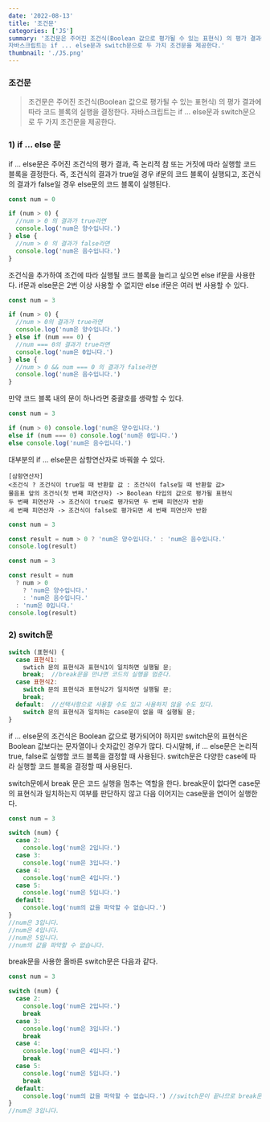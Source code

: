 ```yaml
---
date: '2022-08-13'
title: '조건문'
categories: ['JS']
summary: '조건문은 주어진 조건식(Boolean 값으로 평가될 수 있는 표현식) 의 평가 결과에 따라 코드 블록의 실행을 결정한다.
자바스크립트는 if ... else문과 switch문으로 두 가지 조건문을 제공한다.'
thumbnail: './JS.png'
---
```


### 조건문

> 조건문은 주어진 조건식(Boolean 값으로 평가될 수 있는 표현식) 의 평가 결과에 따라 코드 블록의 실행을 결정한다.
> 자바스크립트는 if ... else문과 switch문으로 두 가지 조건문을 제공한다.

### 1) if ... else 문

if ... else문은 주어진 조건식의 평가 결과, 즉 논리적 참 또는 거짓에 따라 실행할 코드 블록을 결정한다.
즉, 조건식의 결과가 true일 경우 if문의 코드 블록이 실행되고, 조건식의 결과가 false일 경우 else문의 코드 블록이 실행된다.

```javascript
const num = 0

if (num > 0) {
  //num > 0 의 결과가 true라면
  console.log('num은 양수입니다.')
} else {
  //num > 0 의 결과가 false라면
  console.log('num은 음수입니다.')
}
```

조건식을 추가하여 조건에 따라 실행될 코드 블록을 늘리고 싶으면 else if문을 사용한다.
if문과 else문은 2번 이상 사용할 수 없지만 else if문은 여러 번 사용할 수 있다.

```javascript
const num = 3

if (num > 0) {
  //num > 0의 결과가 true라면
  console.log('num은 양수입니다.')
} else if (num === 0) {
  //num === 0의 결과가 true라면
  console.log('num은 0입니다.')
} else {
  //num > 0 && num === 0 의 결과가 false라면
  console.log('num은 음수입니다.')
}
```

만약 코드 블록 내의 문이 하나라면 중괄호를 생략할 수 있다.

```javascript
const num = 3

if (num > 0) console.log('num은 양수입니다.')
else if (num === 0) console.log('num은 0입니다.')
else console.log('num은 음수입니다.')
```

대부분의 if ... else문은 삼항연산자로 바꿔쓸 수 있다.

>

```
[삼항연산자]
<조건식 ? 조건식이 true일 때 반환할 값 : 조건식이 false일 때 반환할 값>
물음표 앞의 조건식(첫 번째 피연산자) -> Boolean 타입의 값으로 평가될 표현식
두 번째 피연산자 -> 조건식이 true로 평가되면 두 번째 피연산자 반환
세 번째 피연산자 -> 조건식이 false로 평가되면 세 번째 피연산자 반환
```

```javascript
const num = 3

const result = num > 0 ? 'num은 양수입니다.' : 'num은 음수입니다.'
console.log(result)
```

```javascript
const num = 3

const result = num
  ? num > 0
    ? 'num은 양수입니다.'
    : 'num은 음수입니다.'
  : 'num은 0입니다.'
console.log(result)
```

### 2) switch문

```javascript
switch (표현식) {
  case 표현식1:
    swtich 문의 표현식과 표현식1이 일치하면 실행될 문;
    break;  //break문을 만나면 코드의 실행을 멈춘다.
  case 표현식2:
    switch 문의 표현식과 표현식2가 일치하면 실행될 문;
    break;
  default:  //선택사항으로 사용할 수도 있고 사용하지 않을 수도 있다.
    switch 문의 표현식과 일치하는 case문이 없을 때 실행될 문;
}
```

if ... else문의 조건식은 Boolean 값으로 평가되어야 하지만 switch문의 표현식은 Boolean 값보다는 문자열이나 숫자값인 경우가 많다.
다시말해, if ... else문은 논리적 true, false로 실행할 코드 블록을 결정할 때 사용된다.
switch문은 다양한 case에 따라 실행할 코드 블록을 결정할 때 사용된다.

switch문에서 break 문은 코드 실행을 멈추는 역할을 한다. break문이 없다면 case문의 표현식과 일치하는지 여부를 판단하지 않고 다음 이어지는 case문을 연이어 실행한다.

```javascript
const num = 3

switch (num) {
  case 2:
    console.log('num은 2입니다.')
  case 3:
    console.log('num은 3입니다.')
  case 4:
    console.log('num은 4입니다.')
  case 5:
    console.log('num은 5입니다.')
  default:
    console.log('num의 값을 파악할 수 없습니다.')
}
//num은 3입니다.
//num은 4입니다.
//num은 5입니다.
//num의 값을 파악할 수 없습니다.
```

break문을 사용한 올바른 switch문은 다음과 같다.

```javascript
const num = 3

switch (num) {
  case 2:
    console.log('num은 2입니다.')
    break
  case 3:
    console.log('num은 3입니다.')
    break
  case 4:
    console.log('num은 4입니다.')
    break
  case 5:
    console.log('num은 5입니다.')
    break
  default:
    console.log('num의 값을 파악할 수 없습니다.') //switch문이 끝나므로 break문을 사용할 필요가 없다.
}
//num은 3입니다.
```
